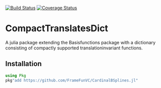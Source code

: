 [![Build Status](https://travis-ci.org/FrameFunVC/CompactTranslatesDict.jl.svg?branch=master)](https://travis-ci.org/FrameFunVC/CompactTranslatesDict.jl)
[![Coverage Status](https://coveralls.io/repos/github/FrameFunVC/CompactTranslatesDict.jl/badge.svg?branch=master)](https://coveralls.io/github/FrameFunVC/CompactTranslatesDict.jl?branch=master)
# CompactTranslatesDict
A julia package extending the Basisfunctions package with a dictionary consisting of compactly supported translationinvariant functions.

## Installation
```julia
using Pkg
pkg"add https://github.com/FrameFunVC/CardinalBSplines.jl"
```
